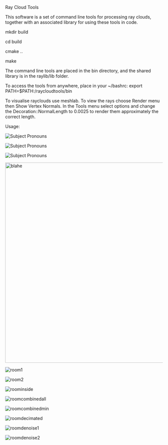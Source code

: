 Ray Cloud Tools

This software is a set of command line tools for processing ray clouds, together with an associated library for using these tools in code.


mkdir build

cd build

cmake ..

make


The command line tools are placed in the bin directory, and the shared library is in the raylib/lib folder.

To access the tools from anywhere, place in your ~/bashrc:
  export PATH=$PATH:<source code path>/raycloudtools/bin


To visualise rayclouds use meshlab. To view the rays choose Render menu then Show Vertex Normals. In the Tools menu select options and change the Decoration::NormalLength to 0.0025 to render them approximately the correct length. 

Usage:

<img
src="https://bitbucket.csiro.au/projects/ASR/repos/raycloudtools/raw/pics/room1.png?at=refs%2Fheads%2Fmaster"
alt="Subject Pronouns"
style="margin-right: 10px;"
/>

<img
src="https://bitbucket.csiro.au/projects/ASR/repos/raycloudtools/raw/pics/room1.png?at=refs%2Fheads%2Fmaster"
raw=true
alt="Subject Pronouns"
style="margin-right: 10px;"
/>

<img
src="https://bitbucket.csiro.au/projects/ASR/repos/raycloudtools/browse/pics/room1.png"
raw=true
alt="Subject Pronouns"
style="margin-right: 10px;"
/>

<img width="640" alt="blahe" src="https://bitbucket.csiro.au/projects/ASR/repos/raycloudtools/browse/pics/room1.png">


![room1](https://bitbucket.csiro.au/projects/ASR/repos/raycloudtools/raw/pics/room1.png?at=refs%2Fheads%2Fmaster)

![room2](https://bitbucket.csiro.au/projects/ASR/repos/raycloudtools/raw/pics/room2.png?at=refs%2Fheads%2Fmaster)

![roominside](https://bitbucket.csiro.au/projects/ASR/repos/raycloudtools/raw/pics/room3.png?at=refs%2Fheads%2Fmaster)

![roomcombinedall](https://bitbucket.csiro.au/projects/ASR/repos/raycloudtools/raw/pics/room_combined_all.png?at=refs%2Fheads%2Fmaster)

![roomcombinedmin](https://bitbucket.csiro.au/projects/ASR/repos/raycloudtools/raw/pics/room_combined_min.png?at=refs%2Fheads%2Fmaster)

![roomdecimated](https://bitbucket.csiro.au/projects/ASR/repos/raycloudtools/raw/pics/room_decimated.png?at=refs%2Fheads%2Fmaster)

![roomdenoise1](https://bitbucket.csiro.au/projects/ASR/repos/raycloudtools/raw/pics/room_denoise1.png?at=refs%2Fheads%2Fmaster)

![roomdenoise2](https://bitbucket.csiro.au/projects/ASR/repos/raycloudtools/raw/pics/room_denoise2.png?at=refs%2Fheads%2Fmaster)
